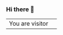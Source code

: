 ### Hi there 👋

<table>
  <tr>
    <td>You are visitor</td>
    <td><img src="https://fc-counter.azurewebsites.net/count.svg" alt="" /></td>
  </tr>
</table>

<!--
**FocalChord/FocalChord** is a ✨ _special_ ✨ repository because its `README.md` (this file) appears on your GitHub profile.

Here are some ideas to get you started:

- 🔭 I’m currently working on ...
- 🌱 I’m currently learning ...
- 👯 I’m looking to collaborate on ...
- 🤔 I’m looking for help with ...
- 💬 Ask me about ...
- 📫 How to reach me: ...
- 😄 Pronouns: ...
- ⚡ Fun fact: ...
-->
